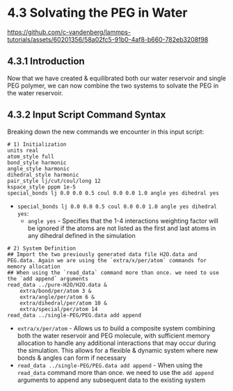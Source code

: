 # 4.3 Solvating the PEG in Water

https://github.com/c-vandenberg/lammps-tutorials/assets/60201356/58a02fc5-91b0-4af8-b660-782eb3208f98

## 4.3.1 Introduction

Now that we have created & equilibrated both our water reservoir and single PEG polymer, we can now combine the two systems to solvate the PEG in the water reservoir.

## 4.3.2 Input Script Command Syntax

Breaking down the new commands we encounter in this input script:

```
# 1) Initialization
units real
atom_style full
bond_style harmonic
angle_style harmonic
dihedral_style harmonic
pair_style lj/cut/coul/long 12
kspace_style pppm 1e-5
special_bonds lj 0.0 0.0 0.5 coul 0.0 0.0 1.0 angle yes dihedral yes
```
* `special_bonds lj 0.0 0.0 0.5 coul 0.0 0.0 1.0 angle yes dihedral yes`:
  * `angle yes` - Specifies that the 1-4 interactions weighting factor will be ignored if the atoms are not listed as the first and last atoms in any dihedral defined in the simulation

```
# 2) System Definition
## Import the two previously generated data file H2O.data and PEG.data. Again we are using the `extra/x/per/atom` commands for memory allocation
## When using the `read_data` command more than once. we need to use the `add append` arguments
read_data ../pure-H2O/H2O.data &
    extra/bond/per/atom 3 &
    extra/angle/per/atom 6 &
    extra/dihedral/per/atom 10 &
    extra/special/per/atom 14
read_data ../single-PEG/PEG.data add append
```
* `extra/x/per/atom` - Allows us to build a composite system combining both the water reservoir and PEG molecule, with sufficient memory allocation to handle any additional interactions that may occur during the simulation. This allows for a flexible & dynamic system where new bonds & angles can form if necessary
* `read_data ../single-PEG/PEG.data add append` - When using the `read_data` command more than once. we need to use the `add append` arguments to append any subsequent data to the existing system
